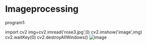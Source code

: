 # Imageprocessing
  program1: 

   import cv2
   img=cv2.imread('rose3.jpg',0)
   cv2.imshow('image',img)
   cv2.waitKey(0)
   cv2.destroyAllWindows()
![image](https://user-images.githubusercontent.com/19484531/178718441-4440fea5-3bf4-42a8-8387-86c5b974dac3.png)
